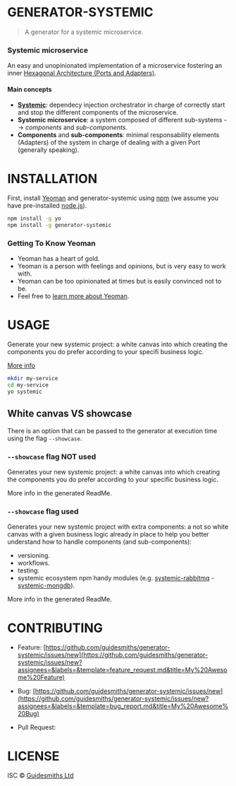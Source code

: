 # GENERATOR-SYSTEMIC

> A generator for a systemic microservice.


### Systemic microservice

An easy and unopinionated implementation of a microservice fostering an inner [Hexagonal Architecture (Ports and Adapters)](https://en.wikipedia.org/wiki/Hexagonal_architecture_(software)).

#### Main concepts
- [__Systemic__](https://www.npmjs.com/package/systemic): dependecy injection orchestrator in charge of correctly start and stop the different components of the microservice.
- __Systemic microservice__: a system composed of different sub-systems --> _components_ and _sub-components_.
- __Components__ and __sub-components__: minimal responsability elements (Adapters) of the system in charge of dealing with a given Port (generally speaking).


# INSTALLATION

First, install [Yeoman](http://yeoman.io) and generator-systemic using [npm](https://www.npmjs.com/) (we assume you have pre-installed [node.js](https://nodejs.org/)).

```bash
npm install -g yo
npm install -g generator-systemic
```

### Getting To Know Yeoman

 * Yeoman has a heart of gold.
 * Yeoman is a person with feelings and opinions, but is very easy to work with.
 * Yeoman can be too opinionated at times but is easily convinced not to be.
 * Feel free to [learn more about Yeoman](http://yeoman.io/).


# USAGE

Generate your new systemic project: a white canvas into which creating the components you do prefer according to your specifi business logic.

[More info](generators/app/templates/root/_README.md)

```bash
mkdir my-service
cd my-service
yo systemic
```

## White canvas VS showcase
There is an option that can be passed to the generator at execution time using the flag `--showcase`. 

### `--showcase` flag NOT used
Generates your new systemic project: a white canvas into which creating the components you do prefer according to your specific business logic. 

More info in the generated ReadMe.

### `--showcase` flag used
Generates your new systemic project with extra components: a not so white canvas with a given business logic already in place to help you better understand how to handle components (and sub-components):
- versioning.
- workflows.
- testing.
- systemic ecosystem npm handy modules (e.g. [systemic-rabbitmq](https://www.npmjs.com/package/systemic-rabbitmq) - [systemic-mongdb](https://www.npmjs.com/package/systemic-mongodb)).

More info in the generated ReadMe.

# CONTRIBUTING
- Feature: [https://github.com/guidesmiths/generator-systemic/issues/new](https://github.com/guidesmiths/generator-systemic/issues/new?assignees=&labels=&template=feature_request.md&title=My%20Awesome%20Feature)
- Bug: [https://github.com/guidesmiths/generator-systemic/issues/new](https://github.com/guidesmiths/generator-systemic/issues/new?assignees=&labels=&template=bug_report.md&title=My%20Awesome%20Bug)

- Pull Request: []()


# LICENSE

ISC © [Guidesmiths Ltd]()
